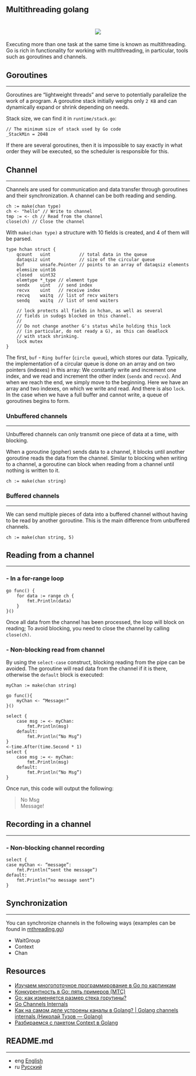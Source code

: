 ## Multithreading golang

<h1 align="center"><img class="goldT" src="../../img/concurrencyGo.jpeg"></h1>

Executing more than one task at the same time is known as multithreading. Go is rich in functionality
for working with multithreading, in particular, tools such as goroutines and channels.

## Goroutines
***

Goroutines are “lightweight threads” and serve to potentially parallelize the work of a program.
A goroutine stack initially weighs only `2 KB` and can dynamically expand or shrink depending on needs.

Stack size, we can find it in `runtime/stack.go`:
```golang
// The minimum size of stack used by Go code
_StackMin = 2048
```
If there are several goroutines, then it is impossible to say exactly in what order they will
be executed, so the scheduler is responsible for this.

## Channel
***

Channels are used for communication and data transfer through goroutines and their synchronization.
A channel can be both reading and sending.
```golang
ch := make(chan type)
ch <- "hello" // Write to channel
tmp := <- ch // Read from the channel
close(ch) // Close the channel
```

With `make(chan type)` a structure with 10 fields is created, and 4 of them will be parsed.
```golang
type hchan struct {
	qcount   uint           // total data in the queue
	dataqsiz uint           // size of the circular queue
	buf      unsafe.Pointer // points to an array of dataqsiz elements
	elemsize uint16
	closed   uint32
	elemtype *_type // element type
	sendx    uint   // send index
	recvx    uint   // receive index
	recvq    waitq  // list of recv waiters
	sendq    waitq  // list of send waiters

	// lock protects all fields in hchan, as well as several
	// fields in sudogs blocked on this channel.
	//
	// Do not change another G's status while holding this lock
	// (in particular, do not ready a G), as this can deadlock
	// with stack shrinking.
	lock mutex
}
```

The first, `buf` - `Ring buffer` (`circle queue`), which stores our data.
Typically, the implementation of a circular queue is done on an array and on two pointers (indexes) in this array:
We constantly write and increment one index, and we read and increment the other index (`sendx` and `recvx`).
And when we reach the end, we simply move to the beginning. Here we have an array and two indexes,
on which we write and read. And there is also `lock`.
In the case when we have a full buffer and cannot write, a queue of goroutines begins to form.

### Unbuffered channels
***
Unbuffered channels can only transmit one piece of data at a time, with blocking.

When a goroutine (gopher) sends data to a channel, it blocks until another goroutine reads the data from the channel.
Similar to blocking when writing to a channel, a goroutine can block when reading from a channel until nothing is written to it.
```golang
ch := make(chan string)
```

### Buffered channels
***

We can send multiple pieces of data into a buffered channel without having to be read by another goroutine.
This is the main difference from unbuffered channels.
```golang
ch := make(chan string, 5)
```

## Reading from a channel
***
### - In a for-range loop

```golang
go func() {
    for data := range сh {
        fmt.Println(data)
    }
}()
```
Once all data from the channel has been processed, the loop will block on reading;
To avoid blocking, you need to close the channel by calling `close(ch)`.

### - Non-blocking read from channel
By using the `select-case` construct, blocking reading from the pipe can be avoided.
The goroutine will read data from the channel if it is there, otherwise the `default` block is executed:

```golang
myChan := make(chan string)

go func(){
    myChan <- “Message!”
}()

select {
    case msg := <- myChan:
        fmt.Println(msg)
    default:
        fmt.Println(“No Msg”)
}
<-time.After(time.Second * 1)
select {
    case msg := <- myChan:
        fmt.Println(msg)
    default:
        fmt.Println(“No Msg”)
}
```

Once run, this code will output the following:
>No Msg  
Message!

## Recording in a channel
***
### - Non-blocking channel recording

```golang
select {
case myChan <- “message”:
    fmt.Println(“sent the message”)
default:
    fmt.Println(“no message sent”)
}
```

## Synchronization
***
You can synchronize channels in the following ways (examples can be found in [mthreading.go](https://github.com/lumorow/golang-interview-preparation/blob/main/Multithreading/mthreading.go))
- WaitGroup
- Context
- Chan

## Resources
- [Изучаем многопоточное программирование в Go по картинкам](https://habr.com/ru/articles/412715/)
- [Конкурентность в Go: пять примеров (МТС)](https://habr.com/ru/companies/ru_mts/articles/680324/)
- [Go: как изменяется размер стека горутины?](https://habr.com/ru/companies/otus/articles/586108/)
- [Go Channels Internals](https://habr.com/ru/companies/oleg-bunin/articles/522742/)
- [Как на самом деле устроены каналы в Golang? | Golang channels internals (Николай Тузов — Golang)](https://www.youtube.com/watch?v=ZTJcaP4G4JM&ab_channel=%D0%9D%D0%B8%D0%BA%D0%BE%D0%BB%D0%B0%D0%B9%D0%A2%D1%83%D0%B7%D0%BE%D0%B2%E2%80%94Golang)
- [Разбираемся с пакетом Context в Golang](https://habr.com/ru/companies/nixys/articles/461723/)

## README.md
***

- eng [English](https://github.com/lumorow/golang-interview-preparation/blob/main/Multithreading/README.md)
- ru [Русский](https://github.com/lumorow/golang-interview-preparation/blob/main/Multithreading/readme/README.ru.md)